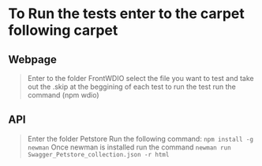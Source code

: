 # To Run the tests enter to the carpet following carpet
## Webpage 
> Enter to the folder FrontWDIO
> select the file you want to test and take out the .skip at the beggining of each test
> to run the test run the command (npm wdio)

## API
> Enter the folder Petstore
> Run the following command:  ```npm install -g newman```
> Once newman is installed run the command ```newman run Swagger_Petstore_collection.json -r html```